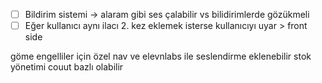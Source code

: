 * [ ] Bildirim sistemi -> alaram gibi ses çalabilir vs bilidirimlerde gözükmeli
* [ ] Eğer kullanıcı aynı ilacı 2. kez eklemek isterse kullanıcıyı uyar > front side

göme engelliler için özel nav ve elevnlabs ile seslendirme eklenebilir
stok yönetimi couut bazlı olabilir